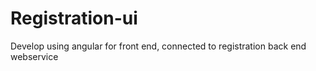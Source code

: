 # Registration-ui

Develop using angular for front end, connected to registration back end webservice
